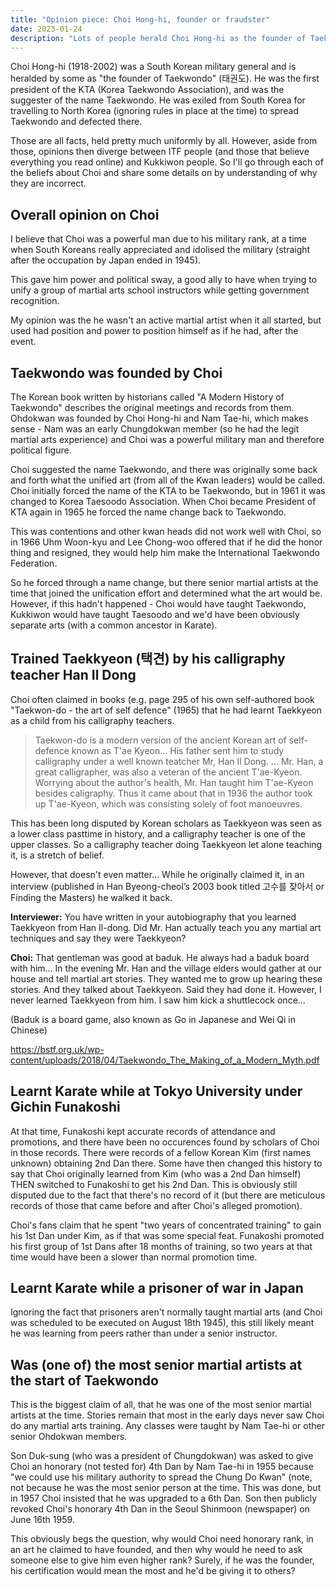 ```yaml
---
title: "Opinion piece: Choi Hong-hi, founder or fraudster"
date: 2023-01-24
description: "Lots of people herald Choi Hong-hi as the founder of Taekwondo and everything else is a fake immitation, but the facts often don't stack up that way. Let's address some of the myths surrounding him"
---
```


Choi Hong-hi (1918-2002) was a South Korean military general and is heralded by some as "the founder of Taekwondo" (태권도). He was the first president of the KTA (Korea Taekwondo Association), and was the suggester of the name Taekwondo. He was exiled from South Korea for travelling to North Korea (ignoring rules in place at the time) to spread Taekwondo and defected there.

Those are all facts, held pretty much uniformly by all. However, aside from those, opinions then diverge between ITF people (and those that believe everything you read online) and Kukkiwon people. So I'll go through each of the beliefs about Choi and share some details on by understanding of why they are incorrect.

## Overall opinion on Choi

I believe that Choi was a powerful man due to his military rank, at a time when South Koreans really appreciated and idolised the military (straight after the occupation by Japan ended in 1945).

This gave him power and political sway, a good ally to have when trying to unify a group of martial arts school instructors while getting government recognition.

My opinion was the he wasn't an active martial artist when it all started, but used had position and power to position himself as if he had, after the event.

## Taekwondo was founded by Choi

The Korean book written by historians called "A Modern History of Taekwondo" describes the original meetings and records from them. Ohdokwan was founded by Choi Hong-hi and Nam Tae-hi, which makes sense - Nam was an early Chungdokwan member (so he had the legit martial arts experience) and Choi was a powerful military man and therefore political figure.

Choi suggested the name Taekwondo, and there was originally some back and forth what the unified art (from all of the Kwan leaders) would be called. Choi initially forced the name of the KTA to be Taekwondo, but in 1961 it was changed to Korea Taesoodo Association. When Choi became President of KTA again in 1965 he forced the name change back to Taekwondo.

This was contentions and other kwan heads did not work well with Choi, so in 1966 Uhm Woon-kyu and Lee Chong-woo offered that if he did the honor thing and resigned, they would help him make the International Taekwondo Federation.

So he forced through a name change, but there senior martial artists at the time that joined the unification effort and determined what the art would be. However, if this hadn't happened - Choi would have taught Taekwondo, Kukkiwon would have taught Taesoodo and we'd have been obviously separate arts (with a common ancestor in Karate).

## Trained Taekkyeon (택견) by his calligraphy teacher Han Il Dong

Choi often claimed in books (e.g. page 295 of his own self-authored book "Taekwon-do - the art of self defence" (1965) that he had learnt Taekkyeon as a child from his calligraphy teachers.

> Taekwon-do is a modern version of the ancient Korean art of self-defence known as T'ae Kyeon... His father sent him to study calligraphy under a well known teatcher Mr, Han Il Dong. ... Mr. Han, a great calligrapher, was also a veteran of the ancient T'ae-Kyeon. Worrying about the author's health, Mr. Han taught him T'ae-Kyeon besides caligraphy. Thus it came about that in 1936 the author took up T'ae-Kyeon, which was consisting solely of foot manoeuvres.

This has been long disputed by Korean scholars as Taekkyeon was seen as a lower class pasttime in history, and a calligraphy teacher is one of the upper classes. So a calligraphy teacher doing Taekkyeon let alone teaching it, is a stretch of belief.

However, that doesn't even matter... While he originally claimed it, in an interview (published in Han Byeong-cheol’s 2003 book titled 고수를 찾아서 or Finding the Masters) he walked it back.

**Interviewer:** You have written in your autobiography that you learned Taekkyeon from Han Il-dong. Did Mr. Han actually teach you any martial art techniques and say they were Taekkyeon?

**Choi:** That gentleman was good at baduk. He always had a baduk board with him... In the evening Mr. Han and the village elders would gather at our house and tell martial art stories. They wanted me to grow up hearing these stories. And they talked about Taekkyeon. Said they had done it. However, I never learned Taekkyeon from him. I saw him kick a shuttlecock once...

(Baduk is a board game, also known as Go in Japanese and Wei Qi in Chinese)

<https://bstf.org.uk/wp-content/uploads/2018/04/Taekwondo_The_Making_of_a_Modern_Myth.pdf>

## Learnt Karate while at Tokyo University under Gichin Funakoshi

At that time, Funakoshi kept accurate records of attendance and promotions, and there have been no occurences found by scholars of Choi in those records. There were records of a fellow Korean Kim (first names unknown) obtaining 2nd Dan there. Some have then changed this history to say that Choi originally learned from Kim (who was a 2nd Dan himself) THEN switched to Funakoshi to get his 2nd Dan. This is obviously still disputed due to the fact that there's no record of it (but there are meticulous records of those that came before and after Choi's alleged promotion).

Choi's fans claim that he spent "two years of concentrated training" to gain his 1st Dan under Kim, as if that was some special feat. Funakoshi promoted his first group of 1st Dans after 18 months of training, so two years at that time would have been a slower than normal promotion time.

## Learnt Karate while a prisoner of war in Japan

Ignoring the fact that prisoners aren't normally taught martial arts (and Choi was scheduled to be executed on August 18th 1945), this still likely meant he was learning from peers rather than under a senior instructor.

## Was (one of) the most senior martial artists at the start of Taekwondo

This is the biggest claim of all, that he was one of the most senior martial artists at the time. Stories remain that most in the early days never saw Choi do any martial arts training. Any classes were taught by Nam Tae-hi or other senior Ohdokwan members.

Son Duk-sung (who was a president of Chungdokwan) was asked to give Choi an honorary (not tested for) 4th Dan by Nam Tae-hi in 1955 because "we could use his military authority to spread the Chung Do Kwan" (note, not because he was the most senior person at the time. This was done, but in 1957 Choi insisted that he was upgraded to a 6th Dan. Son then publicly revoked Choi's honorary 4th Dan in the Seoul Shinmoon (newspaper) on June 16th 1959.

This obviously begs the question, why would Choi need honorary rank, in an art he claimed to have founded, and then why would he need to ask someone else to give him even higher rank? Surely, if he was the founder, his certification would mean the most and he'd be giving it to others?
